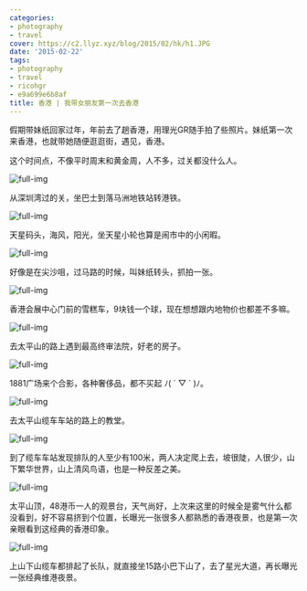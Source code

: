 ```yaml
---
categories:
- photography
- travel
cover: https://c2.llyz.xyz/blog/2015/02/hk/h1.JPG
date: '2015-02-22'
tags:
- photography
- travel
- ricohgr
- e9a699e6b8af
title: 香港 | 我带女朋友第一次去香港
---
```


假期带妹纸回家过年，年前去了趟香港，用理光GR随手拍了些照片。妹纸第一次来香港，也就带她随便逛逛街，遇见，香港。

这个时间点，不像平时周末和黄金周，人不多，过关都没什么人。

![full-img](https://c2.llyz.xyz/blog/2015/02/hk/h1.JPG)

从深圳湾过的关，坐巴士到落马洲地铁站转港铁。

![full-img](https://c2.llyz.xyz/blog/2015/02/hk/h2.JPG)

天星码头，海风，阳光，坐天星小轮也算是闹市中的小闲暇。

![full-img](https://c2.llyz.xyz/blog/2015/02/hk/h4.JPG)

好像是在尖沙咀，过马路的时候，叫妹纸转头，抓拍一张。

![full-img](https://c2.llyz.xyz/blog/2015/02/hk/h5.JPG)

香港会展中心门前的雪糕车，9块钱一个球，现在想想跟内地物价也都差不多嘛。

![full-img](https://c2.llyz.xyz/blog/2015/02/hk/h6m.JPG)

去太平山的路上遇到最高终审法院，好老的房子。

![full-img](https://c2.llyz.xyz/blog/2015/02/hk/h7.JPG)

1881广场来个合影，各种奢侈品，都不买起 ﾉ( ´ ▽ \` )ﾉ。

![full-img](https://c2.llyz.xyz/blog/2015/02/hk/h8.JPG)

去太平山缆车车站的路上的教堂。

![full-img](https://c2.llyz.xyz/blog/2015/02/hk/h9.JPG)

到了缆车车站发现排队的人至少有100米，两人决定爬上去，坡很陡，人很少，山下繁华世界，山上清风鸟语，也是一种反差之美。

![full-img](https://c2.llyz.xyz/blog/2015/02/hk/h10.JPG)

太平山顶，48港币一人的观景台，天气尚好，上次来这里的时候全是雾气什么都没看到，好不容易挤到个位置，长曝光一张很多人都熟悉的香港夜景，也是第一次亲眼看到这经典的香港印象。

![full-img](https://c2.llyz.xyz/blog/2015/02/hk/h12.JPG)

上山下山缆车都排起了长队，就直接坐15路小巴下山了，去了星光大道，再长曝光一张经典维港夜景。
